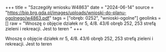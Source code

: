 +++
title = "Szczegóły wniosku W4863"
date = "2024-06-14"
source = "https://bip.brg.gda.pl/images/uploads/wnioski-do-planu-ogolnego/w4863.pdf"
tags = ["obręb: 0252", "wnioski-ogolne"]
geolinks = []
raw = "Wnoszę o objęcie działek nr 5, 4/8. 43/6 obręb 252, 253 strefą zieleni i rekreacji. Jest to teren  "
+++

Wnoszę o objęcie działek nr 5, 4/8. 43/6 obręb 252, 253 strefą zieleni i rekreacji. Jest to teren
 


